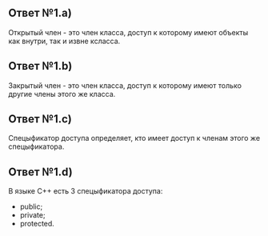 ## Ответ №1.a)

Открытый член - это член класса, доступ к которому имеют объекты как внутри, так и извне ксласса.

## Ответ №1.b)

Закрытый член - это член класса, доступ к которому имеют только другие члены этого же класса.

## Ответ №1.с)

Спецыфикатор доступа определяет, кто имеет доступ к членам этого же спецыфикатора.

## Ответ №1.d)

В языке C++ есть 3 спецыфикатора доступа:
  - public;
  - private;
  - protected.
